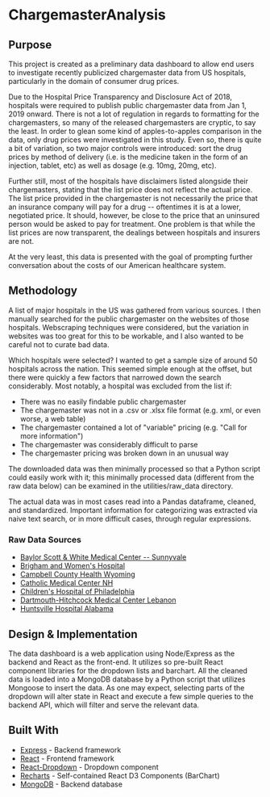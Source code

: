 # ChargemasterAnalysis

## Purpose

This project is created as a preliminary data dashboard to allow end users to investigate recently publicized chargemaster data from US hospitals, particularly in the domain of consumer drug prices. 

Due to the Hospital Price Transparency and Disclosure Act of 2018, hospitals were required to publish public chargemaster data from Jan 1, 2019 onward. There is not a lot of regulation in regards to formatting for the chargemasters, so many of the released chargemasters are cryptic, to say the least. In order to glean some kind of apples-to-apples comparison in the data, only drug prices were investigated in this study. Even so, there is quite a bit of variation, so two major controls were introduced: sort the drug prices by method of delivery (i.e. is the medicine taken in the form of an injection, tablet, etc) as well as dosage (e.g. 10mg, 20mg, etc).

Further still, most of the hospitals have disclaimers listed alongside their chargemasters, stating that the list price does not reflect the actual price. The list price provided in the chargemaster is not necessarily the price that an insurance company will pay for a drug -- oftentimes it is at a lower, negotiated price. It should, however, be close to the price that an uninsured person would be asked to pay for treatment. One problem is that while the list prices are now transparent, the dealings between hospitals and insurers are not.

At the very least, this data is presented with the goal of prompting further conversation about the costs of our American healthcare system.

## Methodology

A list of major hospitals in the US was gathered from various sources. I then manually searched for the public chargemaster on the websites of those hospitals. Webscraping techniques were considered, but the variation in websites was too great for this to be workable, and I also wanted to be careful not to curate bad data.

Which hospitals were selected? I wanted to get a sample size of around 50 hospitals across the nation. This seemed simple enough at the offset, but there were quickly a few factors that narrowed down the search considerably. Most notably, a hospital was excluded from the list if:

* There was no easily findable public chargemaster
* The chargemaster was not in a .csv or .xlsx file format (e.g. xml, or even worse, a web table)
* The chargemaster contained a lot of "variable" pricing (e.g. "Call for more information")
* The chargemaster was considerably difficult to parse
* The chargemaster pricing was broken down in an unusual way

The downloaded data was then minimally processed so that a Python script could easily work with it; this minimally processed data (different from the raw data below) can be examined in the utilities/raw_data directory.

The actual data was in most cases read into a Pandas dataframe, cleaned, and standardized. Important information for categorizing was extracted via naive text search, or in more difficult cases, through regular expressions.

### Raw Data Sources
* [Baylor Scott & White Medical Center -- Sunnyvale](https://www.bswhealth.com/locations/sunnyvale/patient-tools/Pages/hospital-pricing-information.aspx)
* [Brigham and Women's Hospital](https://www.partners.org/for-patients/Patient-Billing-Financial-Assistance/Hospital-Charge-Listing.aspx)
* [Campbell County Health Wyoming](https://www.cchwyo.org/As_Our_Patient/Paying_For_Care.aspx)
* [Catholic Medical Center NH](https://www.catholicmedicalcenter.org/patients-visitors/insurance-and-billing/chargemaster)
* [Children's Hospital of Philadelphia](https://www.chop.edu/centers-programs/billing-and-insurance/understanding-hospital-charges)
* [Dartmouth-Hitchcock Medical Center Lebanon](https://www.dartmouth-hitchcock.org/billing-charges/charges_dhmc.html)
* [Huntsville Hospital Alabama](https://www.huntsvillehospital.org/price-transparency)
<!-- * []()
* []()
* []()
* []()
* []()
* []()
* []()
* []()
* []()
* []()
* []()
* []() -->

## Design & Implementation

The data dashboard is a web application using Node/Express as the backend and React as the front-end. It utilizes so pre-built React component libraries for the dropdown lists and barchart. All the cleaned data is loaded into a MongoDB database by a Python script that utilizes Mongoose to insert the data. As one may expect, selecting parts of the dropdown will alter state in React and execute a few simple queries to the backend API, which will filter and serve the relevant data.

## Built With

* [Express]() - Backend framework
* [React]() - Frontend framework
* [React-Dropdown]() - Dropdown component
* [Recharts]() - Self-contained React D3 Components (BarChart)
* [MongoDB]() - Backend database
